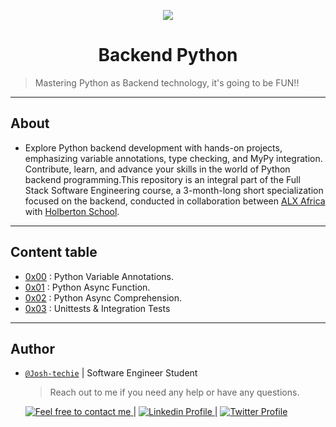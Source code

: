 <p align="center">
<img src ="https://assets.imaginablefutures.com/media/images/ALX_Logo.max-200x150.png">
</p>

<h1 align="center">
	Backend Python
</h1>

> Mastering Python as Backend technology, it's going to be FUN!!

---

## About

- Explore Python backend development with hands-on projects, emphasizing variable annotations, type checking, and MyPy integration. Contribute, learn, and advance your skills in the world of Python backend programming.This repository is an integral part of the Full Stack Software Engineering course, a 3-month-long short specialization focused on the backend, conducted in collaboration between [ALX Africa](https://www.alxafrica.com/) with [Holberton School](https://www.holbertonschool.com/).

---

## Content table

- [0x00](./0x00-python_variable_annotations) : Python Variable Annotations.
- [0x01](./0x01-python_async_function) : Python Async Function.
- [0x02](./0x02-python_async_comprehension) : Python Async Comprehension.
- [0x03](./0x03-Unittests_and_integration_tests/) : Unittests & Integration Tests

---

## Author

- [`@Josh-techie`]() | Software Engineer Student

  > Reach out to me if you need any help or have any questions.

  <a href="mailto:youssef.abouyahia@e-polytechnique.ma">
  	<img alt="Feel free to contact me" src="https://img.shields.io/badge/-Ask_me_anything-blue?style=flat&logo=Gmail&logoColor=white&link=mailto:youssef.abouyahia@e-polytechnique.ma&color=3d85c6" />
  </a>
  <span> | </span>
    <a href="https://www.linkedin.com/in/youssef-abouyahia/">
        <img alt="Linkedin Profile" src="https://img.shields.io/badge/-Linkedin-0072b1?style=flat&logo=Linkedin&logoColor=white&link=https://www.linkedin.com/in/youssef-abouyahia/" />
    </a>
    <span> | </span>
    <a href="https://twitter.com/JoesephAb">
        <img alt="Twitter Profile" src="https://img.shields.io/badge/-Twitter-0072b1?style=flat&logo=Twitter&logoColor=white&link=https://twitter.com/JoesephAb&color=1DA1F2" />
    </a>
